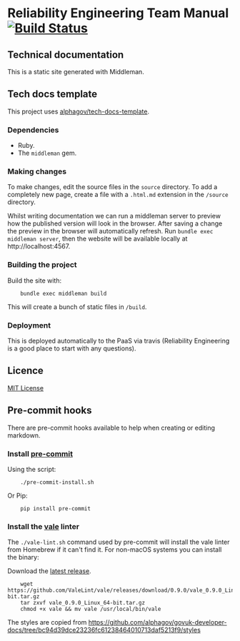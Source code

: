 # Reliability Engineering Team Manual [![Build Status](https://travis-ci.org/alphagov/re-team-manual.svg?branch=master)](https://travis-ci.org/alphagov/re-team-manual)

## Technical documentation

This is a static site generated with Middleman.

## Tech docs template

This project uses [alphagov/tech-docs-template](https://github.com/alphagov/tech-docs-template).

### Dependencies

- Ruby.
- The `middleman` gem.

### Making changes

To make changes, edit the source files in the `source` directory. To add a
completely new page, create a file with a `.html.md` extension in the `/source`
directory.

Whilst writing documentation we can run a middleman server to preview how the
published version will look in the browser. After saving a change the preview in
the browser will automatically refresh. Run `bundle exec middleman server`,
then the website will be available locally at http://localhost:4567.

### Building the project

Build the site with:

        bundle exec middleman build

This will create a bunch of static files in `/build`.

### Deployment

This is deployed automatically to the PaaS via travis (Reliability Engineering is a good place to start with any questions).

## Licence

[MIT License](LICENCE.md)

## Pre-commit hooks

There are pre-commit hooks available to help when creating or editing markdown.

### Install [pre-commit](https://github.com/pre-commit/pre-commit)

Using the script:

        ./pre-commit-install.sh

Or Pip:

        pip install pre-commit

### Install the [vale](https://github.com/ValeLint/vale) linter

The `./vale-lint.sh` command used by pre-commit will install the vale linter from Homebrew if it can't find it.  For non-macOS systems you can install the binary:

Download the [latest release](https://github.com/valelint/vale/releases).

        wget https://github.com/ValeLint/vale/releases/download/0.9.0/vale_0.9.0_Linux_64-bit.tar.gz
        tar zxvf vale_0.9.0_Linux_64-bit.tar.gz
        chmod +x vale && mv vale /usr/local/bin/vale

The styles are copied from https://github.com/alphagov/govuk-developer-docs/tree/bc94d39dce23236fc61238464010713daf5213f9/styles
